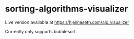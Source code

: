# sorting-algorithms-visualizer
Live version available at https://hjelmeseth.com/alg_visualizer

Currently only supports bubblesort.
